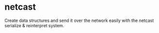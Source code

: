 # netcast
Create data structures and send it over the network easily with the netcast serialize &amp; reinterpret system.
